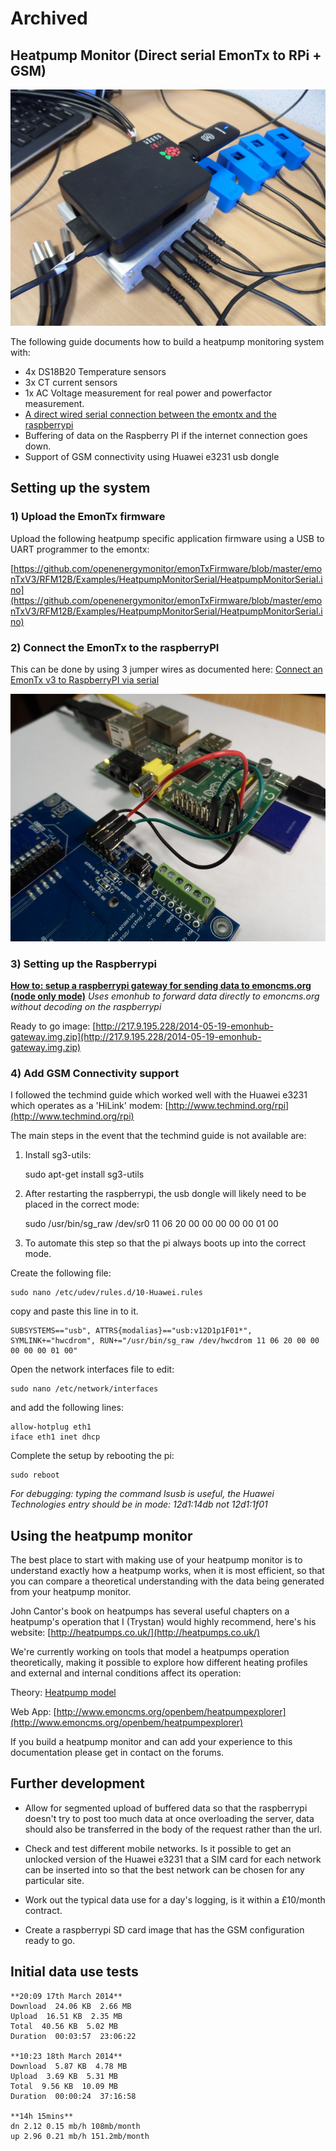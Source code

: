 # Archived

## Heatpump Monitor (Direct serial EmonTx to RPi + GSM)

![Heatpump monitor system](files/gsmheatpumpmonitor.jpg)

The following guide documents how to build a heatpump monitoring system with:

- 4x DS18B20 Temperature sensors
- 3x CT current sensors
- 1x AC Voltage measurement for real power and powerfactor measurement.
- [A direct wired serial connection between the emontx and the raspberrypi](http://openenergymonitor.org/emon/node/3884)
- Buffering of data on the Raspberry PI if the internet connection goes down.
- Support of GSM connectivity using Huawei e3231 usb dongle

## Setting up the system

### 1) Upload the EmonTx firmware

Upload the following heatpump specific application firmware using a USB to UART programmer to the emontx:

[https://github.com/openenergymonitor/emonTxFirmware/blob/master/emonTxV3/RFM12B/Examples/HeatpumpMonitorSerial/HeatpumpMonitorSerial.ino](https://github.com/openenergymonitor/emonTxFirmware/blob/master/emonTxV3/RFM12B/Examples/HeatpumpMonitorSerial/HeatpumpMonitorSerial.ino)

### 2) Connect the EmonTx to the raspberryPI

This can be done by using 3 jumper wires as documented here: [Connect an EmonTx v3 to RaspberryPI via serial](http://openenergymonitor.org/emon/node/3884)

![direct serial connection](files/emontx_to_pi_serial.JPG)

### 3) Setting up the Raspberrypi

**[How to: setup a raspberrypi gateway for sending data to emoncms.org (node only mode)](../../Modules/RaspberryPI/Gateway/gateway.md)**
_Uses emonhub to forward data directly to emoncms.org without decoding on the raspberrypi_

Ready to go image:
[http://217.9.195.228/2014-05-19-emonhub-gateway.img.zip](http://217.9.195.228/2014-05-19-emonhub-gateway.img.zip)

### 4) Add GSM Connectivity support

I followed the techmind guide which worked well with the Huawei e3231 which operates as a 'HiLink' modem: [http://www.techmind.org/rpi](http://www.techmind.org/rpi)

The main steps in the event that the techmind guide is not available are:

1) Install sg3-utils:

    sudo apt-get install sg3-utils

2) After restarting the raspberrypi, the usb dongle will likely need to be placed in the correct mode:

    sudo /usr/bin/sg_raw /dev/sr0 11 06 20 00 00 00 00 00 01 00

3) To automate this step so that the pi always boots up into the correct mode.

Create the following file:

    sudo nano /etc/udev/rules.d/10-Huawei.rules

copy and paste this line in to it.

    SUBSYSTEMS=="usb", ATTRS{modalias}=="usb:v12D1p1F01*", SYMLINK+="hwcdrom", RUN+="/usr/bin/sg_raw /dev/hwcdrom 11 06 20 00 00 00 00 00 01 00"

Open the network interfaces file to edit:

    sudo nano /etc/network/interfaces

and add the following lines:

    allow-hotplug eth1
    iface eth1 inet dhcp

Complete the setup by rebooting the pi:

    sudo reboot

_For debugging: typing the command lsusb is useful, the Huawei Technologies entry should be in mode: 12d1:14db not 12d1:1f01_

## Using the heatpump monitor

The best place to start with making use of your heatpump monitor is to understand exactly how a heatpump works, when it is most efficient, so that you can compare a theoretical understanding with the data being generated from your heatpump monitor.

John Cantor's book on heatpumps has several useful chapters on a heatpump's operation that I (Trystan) would highly recommend, here's his website: [http://heatpumps.co.uk/](http://heatpumps.co.uk/)

We're currently working on tools that model a heatpumps operation theoretically, making it possible to explore how different heating profiles and external and internal conditions affect its operation:

Theory: [Heatpump model](http://openenergymonitor.org/emon/node/3021)

Web App: [http://www.emoncms.org/openbem/heatpumpexplorer](http://www.emoncms.org/openbem/heatpumpexplorer)

If you build a heatpump monitor and can add your experience to this documentation please get in contact on the forums.

## Further development

- Allow for segmented upload of buffered data so that the raspberrypi doesn't try to post too much data at once overloading the server, data should also be transferred in the body of the request rather than the url.

- Check and test different mobile networks. Is it possible to get an unlocked version of the Huawei e3231 that a SIM card for each network can be inserted into so that the best network can be chosen for any particular site.

- Work out the typical data use for a day's logging, is it within a £10/month contract.

- Create a raspberrypi SD card image that has the GSM configuration ready to go.

## Initial data use tests

    **20:09 17th March 2014**
    Download  24.06 KB  2.66 MB
    Upload  16.51 KB  2.35 MB
    Total  40.56 KB  5.02 MB
    Duration  00:03:57  23:06:22
    
    **10:23 18th March 2014**
    Download  5.87 KB  4.78 MB
    Upload  3.69 KB  5.31 MB
    Total  9.56 KB  10.09 MB
    Duration  00:00:24  37:16:58
    
    **14h 15mins**
    dn 2.12 0.15 mb/h 108mb/month
    up 2.96 0.21 mb/h 151.2mb/month

